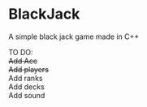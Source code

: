 # BlackJack
A simple black jack game made in C++

TO DO:<br/>
~~Add Ace~~<br/>
~~Add players~~<br/>
Add ranks<br/>
Add decks<br/>
Add sound
